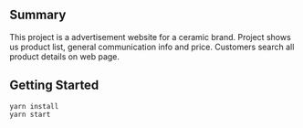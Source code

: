 ## Summary

This project is a advertisement website for a ceramic brand.
Project shows us product list, general communication info and price. Customers search all product details on web page.

## Getting Started

```
yarn install
yarn start
```
